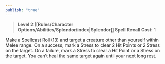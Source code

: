 ```yaml
---
publish: "true"
---
```

> **Level 2 [[Rules/Character Options/Abilities/Splendor/index|Splendor]] Spell**
> **Recall Cost:** 1

Make a Spellcast Roll (13) and target a creature other than yourself within Melee range. On a success, mark a Stress to clear 2 Hit Points or 2 Stress on the target. On a failure, mark a Stress to clear a Hit Point or a Stress on the target. You can’t heal the same target again until your next long rest.
